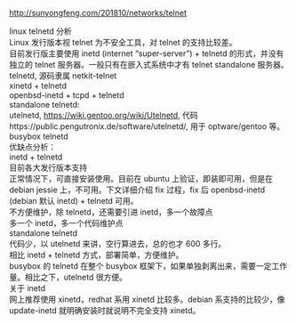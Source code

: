 http://sunyongfeng.com/201810/networks/telnet

linux telnetd 分析  
Linux 发行版本视 telnet 为不安全工具，对 telnet 的支持比较差。  
目前发行版主要使用 inetd (internet “super-server”) + telnetd 的形式，并没有独立的 telnet 服务器。一般只有在嵌入式系统中才有 telnet standalone 服务器。  
telnetd, 源码隶属 netkit-telnet  
xinetd + telnetd  
openbsd-inetd + tcpd + telnetd  
standalone telnetd:  
utelnetd, https://wiki.gentoo.org/wiki/Utelnetd, 代码https://public.pengutronix.de/software/utelnetd/, 用于 optware/gentoo 等。  
busybox telnetd  
优缺点分析：  
inetd + telnetd  
目前各大发行版本支持  
正常情况下，可直接安装使用。目前在 ubuntu 上验证，即装即可用，但是在 debian jessie 上，不可用。下文详细介绍 fix 过程，fix 后 openbsd-inetd (debian 默认 inetd) + telnetd 可用。  
不方便维护，除 telnetd，还需要引进 inetd，多一个故障点  
多一个 inetd，多一个代码维护点  
standalone telnetd  
代码少，以 utelnetd 来讲，空行算进去，总的也才 600 多行。  
相比 inetd + telnetd 方式，部署简单，方便维护。  
busybox 的 telnetd 在整个 busybox 框架下，如果单独剥离出来，需要一定工作量。相比之下，utelnetd 很方便。  
关于 inetd  
网上推荐使用 xinetd，redhat 系用 xinetd 比较多。debian 系支持的比较少，像 update-inetd 就明确安装时就说明不完全支持 xinetd。  

